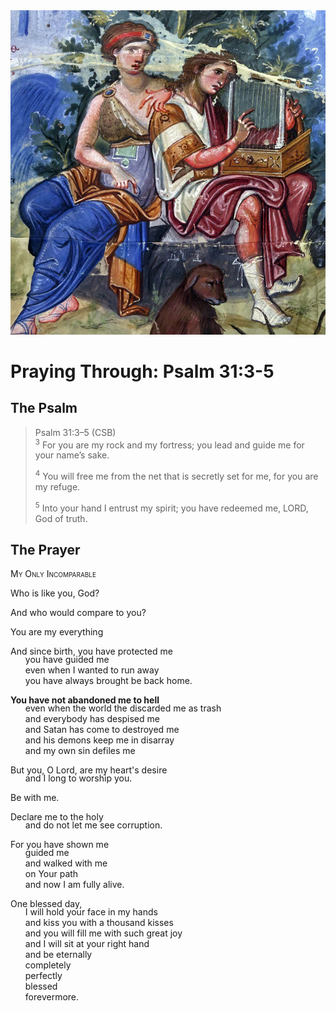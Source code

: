 <img class="intro-right" src="art-paris-psalter.jpg">

<style>
  li {list-style-type: none;}
  p + ul {
    margin-top: -18px;
}
</style>

# Praying Through: Psalm 31:3-5

## The Psalm

>Psalm 31:3–5 (CSB)  
><sup>3</sup> For you are my rock and my fortress; you lead and guide me for your name’s sake. 
>
><sup>4</sup> You will free me from the net that is secretly set for me, for you are my refuge. 
>
><sup>5</sup> Into your hand I entrust my spirit; you have redeemed me, LORD, God of truth.

## The Prayer

<div style="font-variant: small-caps;">My Only Incomparable</div>

Who is like you, God?

And who would compare to you?

You are my everything

And since birth, you have protected me
* you have guided me
* even when I wanted to run away
* you have always brought be back home.

**You have not abandoned me to hell**
* even when the world the discarded me as trash
* and everybody has despised me
* and Satan has come to destroyed me
* and his demons keep me in disarray
* and my own sin defiles me

But you, O Lord, are my heart's desire
* and I long to worship you.

Be with me.

Declare me to the holy
* and do not let me see corruption.

For you have shown me
* guided me
* and walked with me
* on Your path
* and now I am fully alive.

One blessed day,
* I will hold your face in my hands
* and kiss you with a thousand kisses
* and you will fill me with such great joy
* and I will sit at your right hand
* and be eternally
* completely
* perfectly
* blessed
* forevermore.
